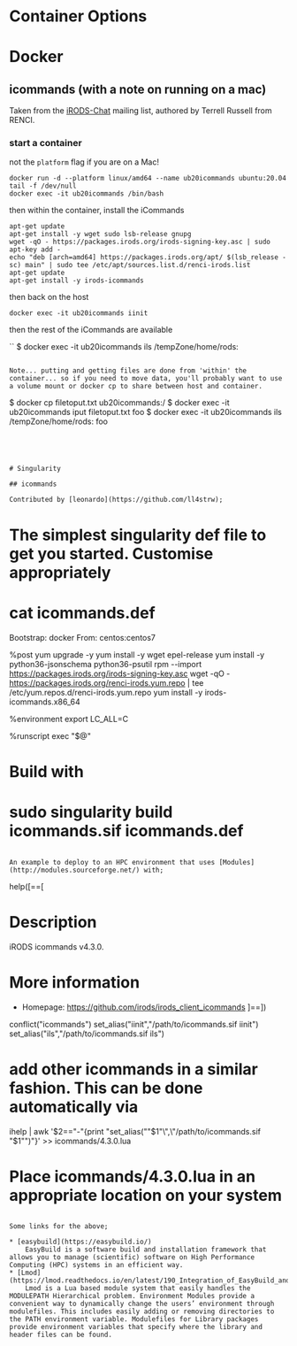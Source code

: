 # Container Options

# Docker

## icommands (with a note on running on a mac)

Taken from the [iRODS-Chat](https://groups.google.com/d/msgid/irod-chat/ca981c1b-a09c-43a2-b654-6aab3abd8218n%40googlegroups.com?utm_medium=email&utm_source=footer) mailing list, authored by Terrell Russell from RENCI.

### start a container

not the `platform` flag if you are on a Mac!

```
docker run -d --platform linux/amd64 --name ub20icommands ubuntu:20.04 tail -f /dev/null
docker exec -it ub20icommands /bin/bash
```

then within the container, install the iCommands

```
apt-get update
apt-get install -y wget sudo lsb-release gnupg
wget -qO - https://packages.irods.org/irods-signing-key.asc | sudo apt-key add -
echo "deb [arch=amd64] https://packages.irods.org/apt/ $(lsb_release -sc) main" | sudo tee /etc/apt/sources.list.d/renci-irods.list
apt-get update
apt-get install -y irods-icommands
```

then back on the host

`docker exec -it ub20icommands iinit`

then the rest of the iCommands are available

``
$ docker exec -it ub20icommands ils
/tempZone/home/rods:
```

Note... putting and getting files are done from 'within' the container... so if you need to move data, you'll probably want to use a volume mount or docker cp to share between host and container.

```
$ docker cp filetoput.txt ub20icommands:/
$ docker exec -it ub20icommands iput filetoput.txt foo
$ docker exec -it ub20icommands ils
/tempZone/home/rods:
  foo
```




# Singularity

## icommands

Contributed by [leonardo](https://github.com/ll4strw);

```
# The simplest singularity def file to get you started. Customise appropriately
# cat icommands.def
Bootstrap: docker
From: centos:centos7


%post
    yum upgrade -y
    yum install -y wget epel-release
    yum install -y python36-jsonschema python36-psutil
    rpm --import https://packages.irods.org/irods-signing-key.asc
    wget -qO - https://packages.irods.org/renci-irods.yum.repo | tee /etc/yum.repos.d/renci-irods.yum.repo
    yum install -y irods-icommands.x86_64

%environment
    export LC_ALL=C


%runscript
    exec "$@"

# Build with
# sudo singularity build  icommands.sif icommands.def
```

An example to deploy to an HPC environment that uses [Modules](http://modules.sourceforge.net/) with;

```
help([==[

Description
===========
iRODS icommands v4.3.0.


More information
================
 - Homepage: https://github.com/irods/irods_client_icommands
]==])


conflict("icommands")
set_alias("iinit","/path/to/icommands.sif iinit")
set_alias("ils","/path/to/icommands.sif ils")
# add other icommands in a similar fashion. This can be done automatically via
ihelp | awk '$2=="-"{print "set_alias(\""$1"\",\"/path/to/icommands.sif "$1"\")"}' >> icommands/4.3.0.lua

# Place icommands/4.3.0.lua in an appropriate location on your system
```

Some links for the above;

* [easybuild](https://easybuild.io/)
    EasyBuild is a software build and installation framework that allows you to manage (scientific) software on High Performance Computing (HPC) systems in an efficient way.
* [Lmod](https://lmod.readthedocs.io/en/latest/190_Integration_of_EasyBuild_and_Lmod.html);
    Lmod is a Lua based module system that easily handles the MODULEPATH Hierarchical problem. Environment Modules provide a convenient way to dynamically change the users’ environment through modulefiles. This includes easily adding or removing directories to the PATH environment variable. Modulefiles for Library packages provide environment variables that specify where the library and header files can be found.

